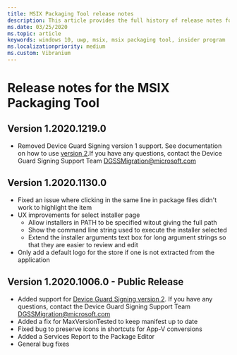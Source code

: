 ```yaml
---
title: MSIX Packaging Tool release notes
description: This article provides the full history of release notes for different versions of the MSIX Packaging Tool.
ms.date: 03/25/2020
ms.topic: article
keywords: windows 10, uwp, msix, msix packaging tool, insider program
ms.localizationpriority: medium
ms.custom: Vibranium
---
```


# Release notes for the MSIX Packaging Tool

## Version 1.2020.1219.0
- Removed Device Guard Signing version 1 support. See documentation on how to use [version 2](../../package/signing-package-device-guard-signing.md).If you have any questions, contact the Device Guard Signing Support Team DGSSMigration@microsoft.com

## Version 1.2020.1130.0
- Fixed an issue where clicking in the same line in package files didn't work to highlight the item
- UX improvements for select installer page
  - Allow installers in PATH to be specified witout giving the full path
  - Show the command line string used to execute the installer selected
  - Extend the installer arguments text box for long argument strings so that they are easier to review and edit
- Only add a default logo for the store if one is not extracted from the application

## Version 1.2020.1006.0 - Public Release
- Added support for [Device Guard Signing version 2](../../package/signing-package-device-guard-signing.md). If you have any questions, contact the Device Guard Signing Support Team DGSSMigration@microsoft.com
- Added a fix for MaxVersionTested to keep manifest up to date
- Fixed bug to preserve icons in shortcuts for App-V conversions
- Added a Services Report to the Package Editor
- General bug fixes

